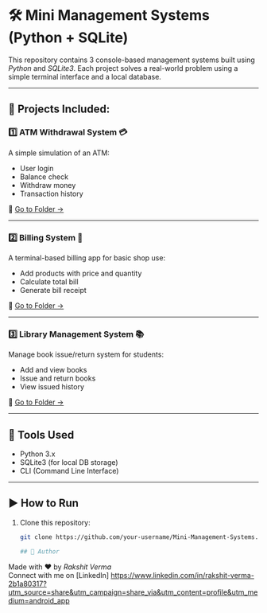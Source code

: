 # 🛠 Mini Management Systems (Python + SQLite)

This repository contains 3 console-based management systems built using *Python* and *SQLite3*. Each project solves a real-world problem using a simple terminal interface and a local database.

---

## 📁 Projects Included:

### 1️⃣ ATM Withdrawal System 💳
A simple simulation of an ATM:
- User login
- Balance check
- Withdraw money
- Transaction history

📂 [Go to Folder →](./ATM-Withdrawal)

---

### 2️⃣ Billing System 🧾
A terminal-based billing app for basic shop use:
- Add products with price and quantity
- Calculate total bill
- Generate bill receipt

📂 [Go to Folder →](./Billing-System)

---

### 3️⃣ Library Management System 📚
Manage book issue/return system for students:
- Add and view books
- Issue and return books
- View issued history

📂 [Go to Folder →](./Library-Management)

---

## 🧰 Tools Used

- Python 3.x  
- SQLite3 (for local DB storage)  
- CLI (Command Line Interface)

---

## ▶ How to Run

1. Clone this repository:
   ```bash
   git clone https://github.com/your-username/Mini-Management-Systems.git

   ## 🙌 Author

Made with ❤ by *Rakshit Verma*  
Connect with me on [LinkedIn] https://www.linkedin.com/in/rakshit-verma-2b1a80317?utm_source=share&utm_campaign=share_via&utm_content=profile&utm_medium=android_app